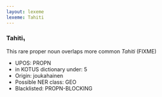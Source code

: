 ```yaml
---
layout: lexeme
lexeme: Tahiti
---
```


###  Tahiti₁

This rare proper noun overlaps more common *Tahiti* (FIXME)
* UPOS:  PROPN
* in KOTUS dictionary under:  5
* Origin:  joukahainen
* Possible NER class:  GEO
* Blacklisted:  PROPN-BLOCKING

